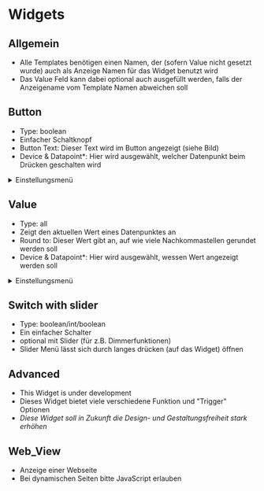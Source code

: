 # Widgets

## Allgemein

* Alle Templates benötigen einen Namen, der (sofern Value nicht gesetzt wurde) auch als Anzeige Namen für das Widget benutzt wird
* Das Value Feld kann dabei optional auch ausgefüllt werden, falls der Anzeigename vom Template Namen abweichen soll

## Button

* Type: boolean
* Einfacher Schaltknopf
* Button Text: Dieser Text wird im Button angezeigt (siehe Bild)
* Device & Datapoint\*: Hier wird ausgewählt, welcher Datenpunkt beim Drücken geschalten wird

<details>

<summary>Einstellungsmenü</summary>

![](.gitbook/assets/test.jpg)

</details>

## Value

* Type: all
* Zeigt den aktuellen Wert eines Datenpunktes an
* Round to: Dieser Wert gibt an, auf wie viele Nachkommastellen gerundet werden soll
* Device & Datapoint\*: Hier wird ausgewählt, wessen Wert angezeigt werden soll

<details>

<summary>Einstellungsmenü</summary>

![](.gitbook/assets/template\_value.jpg)

</details>

## Switch with slider

* Type: boolean/int/boolean
* Ein einfacher Schalter
* optional mit Slider (für z.B. Dimmerfunktionen)
* Slider Menü lässt sich durch langes drücken (auf das Widget) öffnen

## Advanced

* This Widget is under development
* Dieses Widget bietet viele verschiedene Funktion und "Trigger" Optionen
* _Diese Widget soll in Zukunft die Design- und Gestaltungsfreiheit stark erhöhen_

## Web\_View

* Anzeige einer Webseite
* Bei dynamischen Seiten bitte JavaScript erlauben
